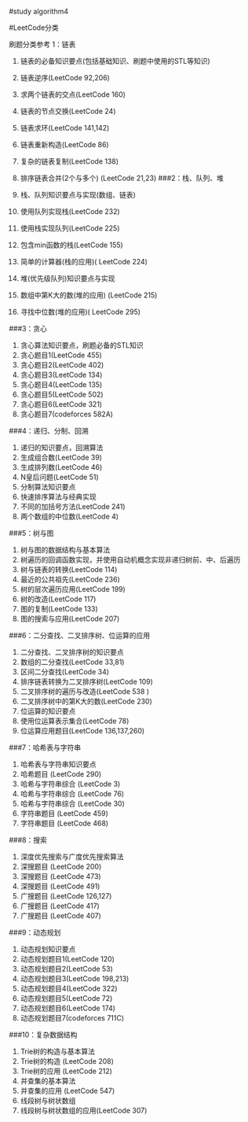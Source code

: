 #study algorithm4


#LeetCode分类

刷题分类参考
1：链表

 1.  链表的必备知识要点(包括基础知识、刷题中使用的STL等知识)
 2.  链表逆序(LeetCode 92,206)
 3.  求两个链表的交点(LeetCode 160)
 4.  链表的节点交换(LeetCode 24)
 5.  链表求环(LeetCode 141,142)
 6.  链表重新构造(LeetCode 86) 
 7.  复杂的链表复制(LeetCode 138)
 8.  排序链表合并(2个与多个) (LeetCode 21,23)
###2：栈、队列、堆

 1.  栈、队列知识要点与实现(数组、链表)
 2.  使用队列实现栈(LeetCode 232)
 3.  使用栈实现队列(LeetCode 225)
 4.  包含min函数的栈(LeetCode 155)
 5.  简单的计算器(栈的应用)( LeetCode 224)
 6.  堆(优先级队列)知识要点与实现
 7.  数组中第K大的数(堆的应用) (LeetCode 215)
 8.  寻找中位数(堆的应用)( LeetCode 295)

###3：贪心

 1.  贪心算法知识要点，刷题必备的STL知识
 2.  贪心题目1(LeetCode 455)
 3.  贪心题目2(LeetCode 402)
 4.  贪心题目3(LeetCode 134)
 5.  贪心题目4(LeetCode 135)
 6.  贪心题目5(LeetCode 502)
 7.  贪心题目6(LeetCode 321)
 8.  贪心题目7(codeforces 582A)

###4：递归、分制、回溯

 1.  递归的知识要点，回溯算法
 2.  生成组合数(LeetCode 39)
 3.  生成排列数(LeetCode 46)
 4.  N皇后问题(LeetCode 51)
 5.  分制算法知识要点
 6.  快速排序算法与经典实现
 7.  不同的加括号方法(LeetCode 241)
 8.  两个数组的中位数(LeetCode 4)

###5：树与图

 1.  树与图的数据结构与基本算法
 2.  树遍历的回调函数实现，并使用自动机概念实现非递归树前、中、后遍历
 3.  树与链表的转换(LeetCode 114)
 4.  最近的公共祖先(LeetCode 236)
 5.  树的层次遍历应用(LeetCode 199)
 6.  树的改造(LeetCode 117)
 7.  图的复制(LeetCode 133)
 8.  图的搜索与应用(LeetCode 207)

###6：二分查找、二叉排序树、位运算的应用

 1.  二分查找、二叉排序树的知识要点
 2.  数组的二分查找(LeetCode 33,81)
 3.  区间二分查找(LeetCode 34)
 4.  排序链表转换为二叉排序树(LeetCode 109)
 5.  二叉排序树的遍历与改造(LeetCode 538 )
 6.  二叉排序树中的第K大的数(LeetCode 230)
 7.  位运算的知识要点
 8.  使用位运算表示集合(LeetCode 78)
 9.  位运算应用题目(LeetCode 136,137,260)

###7：哈希表与字符串

 1.  哈希表与字符串知识要点
 2.  哈希题目 (LeetCode 290)
 3.  哈希与字符串综合 (LeetCode 3)
 4.  哈希与字符串综合 (LeetCode 76)
 5.  哈希与字符串综合 (LeetCode 30)
 6.  字符串题目 (LeetCode 459)
 7.  字符串题目 (LeetCode 468)

###8：搜索

 1.  深度优先搜索与广度优先搜索算法
 2.  深搜题目 (LeetCode 200)
 3.  深搜题目 (LeetCode 473)
 4.  深搜题目 (LeetCode 491)
 5.  广搜题目 (LeetCode 126,127)
 6.  广搜题目 (LeetCode 417)
 7.  广搜题目 (LeetCode 407)

###9：动态规划

 1.  动态规划知识要点
 2.  动态规划题目1(LeetCode 120)
 3.  动态规划题目2(LeetCode 53)
 4.  动态规划题目3(LeetCode 198,213)
 5.  动态规划题目4(LeetCode 322)
 6.  动态规划题目5(LeetCode 72)
 7.  动态规划题目6(LeetCode 174)
 8.  动态规划题目7(codeforces 711C)
 
###10：复杂数据结构

 1.  Trie树的构造与基本算法
 2.  Trie树的构造 (LeetCode 208)
 3.  Trie树的应用 (LeetCode 212)
 4.  并查集的基本算法
 5.  并查集的应用 (LeetCode 547)
 6.  线段树与树状数组
 7.  线段树与树状数组的应用(LeetCode 307)


